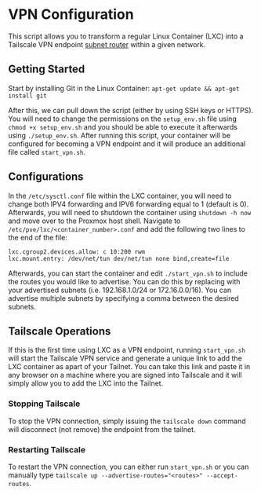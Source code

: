# VPN Configuration

This script allows you to transform a regular Linux Container (LXC) into a Tailscale VPN endpoint [subnet router](https://tailscale.com/kb/1019/subnets) within a given network.

## Getting Started

Start by installing Git in the Linux Container:
`apt-get update && apt-get install git`

After this, we can pull down the script (either by using SSH keys or HTTPS). You will need to change the permissions on the `setup_env.sh` file using `chmod +x setup_env.sh` and you should be able to execute it afterwards using `./setup_env.sh`. After running this script, your container will be configured for becoming a VPN endpoint and it will produce an additional file called `start_vpn.sh`.

## Configurations

In the `/etc/sysctl.conf` file within the LXC container, you will need to change both IPV4 forwarding and IPV6 forwarding equal to 1 (default is 0). Afterwards, you will need to shutdown the container using `shutdown -h now` and move over to the Proxmox host shell. Navigate to `/etc/pve/lxc/<container_number>.conf` and add the following two lines to the end of the file:

```
lxc.cgroup2.devices.allow: c 10:200 rwm
lxc.mount.entry: /dev/net/tun dev/net/tun none bind,create=file
```

Afterwards, you can start the container and edit `./start_vpn.sh` to include the routes you would like to advertise. You can do this by replacing <routes> with your advertised subnets (i.e. 192.168.1.0/24 or 172.16.0.0/16). You can advertise multiple subnets by specifying a comma between the desired subnets. 

## Tailscale Operations

If this is the first time using LXC as a VPN endpoint, running `start_vpn.sh` will start the Tailscale VPN service and generate a unique link to add the LXC container as apart of your Tailnet. You can take this link and paste it in any browser on a machine where you are signed into Tailscale and it will simply allow you to add the LXC into the Tailnet. 

### Stopping Tailscale

To stop the VPN connection, simply issuing the `tailscale down` command will disconnect (not remove) the endpoint from the tailnet.

### Restarting Tailscale

To restart the VPN connection, you can either run `start_vpn.sh` or you can manually type `tailscale up --advertise-routes="<routes>" --accept-routes`.